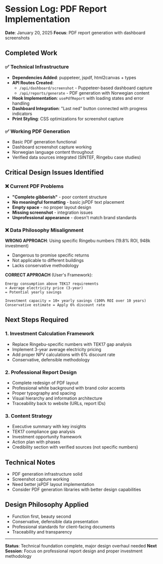 # Session Log: PDF Report Implementation
**Date**: January 20, 2025
**Focus**: PDF report generation with dashboard screenshots

## Completed Work

### ✅ Technical Infrastructure
- **Dependencies Added**: puppeteer, jspdf, html2canvas + types
- **API Routes Created**:
  - `/api/dashboard/screenshot` - Puppeteer-based dashboard capture
  - `/api/reports/generate` - PDF generation with Norwegian content
- **Hook Implementation**: `usePdfReport` with loading states and error handling
- **Dashboard Integration**: "Last ned" button connected with progress indicators
- **Print Styling**: CSS optimizations for screenshot capture

### ✅ Working PDF Generation
- Basic PDF generation functional
- Dashboard screenshot capture working
- Norwegian language content throughout
- Verified data sources integrated (SINTEF, Ringebu case studies)

## Critical Design Issues Identified

### ❌ Current PDF Problems
- **"Complete gibberish"** - poor content structure
- **No meaningful formatting** - basic jsPDF text placement
- **Empty space** - no proper layout design
- **Missing screenshot** - integration issues
- **Unprofessional appearance** - doesn't match brand standards

### ❌ Data Philosophy Misalignment
**WRONG APPROACH**: Using specific Ringebu numbers (19.8% ROI, 948k investment)
- Dangerous to promise specific returns
- Not applicable to different buildings
- Lacks conservative methodology

**CORRECT APPROACH** (User's Framework):
```
Energy consumption above TEK17 requirements
× Average electricity price (3-year)
= Potential yearly savings

Investment capacity = 10× yearly savings (100% ROI over 10 years)
Conservative estimate = Apply 6% discount rate
```

## Next Steps Required

### 1. Investment Calculation Framework
- Replace Ringebu-specific numbers with TEK17 gap analysis
- Implement 3-year average electricity pricing
- Add proper NPV calculations with 6% discount rate
- Conservative, defensible methodology

### 2. Professional Report Design
- Complete redesign of PDF layout
- Professional white background with brand color accents
- Proper typography and spacing
- Visual hierarchy and information architecture
- Traceability back to website (URLs, report IDs)

### 3. Content Strategy
- Executive summary with key insights
- TEK17 compliance gap analysis
- Investment opportunity framework
- Action plan with phases
- Credibility section with verified sources (not specific numbers)

## Technical Notes
- PDF generation infrastructure solid
- Screenshot capture working
- Need better jsPDF layout implementation
- Consider PDF generation libraries with better design capabilities

## Design Philosophy Applied
- Function first, beauty second
- Conservative, defensible data presentation
- Professional standards for client-facing documents
- Traceability and transparency

---
**Status**: Technical foundation complete, major design overhaul needed
**Next Session**: Focus on professional report design and proper investment methodology